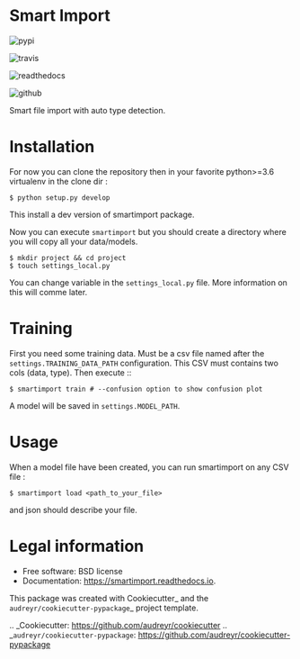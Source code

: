 # Smart Import


![pypi](https://img.shields.io/pypi/v/smartimport.svg)

![travis](https://img.shields.io/travis/jrmi/smartimport.svg)

![readthedocs](https://readthedocs.org/projects/smartimport/badge/?version=latest)

![github](https://pyup.io/repos/github/jrmi/smartimport/shield.svg)


Smart file import with auto type detection.

# Installation

For now you can clone the repository then in your favorite python>=3.6 virtualenv in the clone dir :
    
```console
$ python setup.py develop
```

This install a dev version of smartimport package.

Now you can execute `smartimport` but you should create a directory where you will copy all your data/models.

```console
$ mkdir project && cd project
$ touch settings_local.py
```

You can change variable in the `settings_local.py` file. More information on this will comme later.

# Training

First you need some training data. Must be a csv file named after the `settings.TRAINING_DATA_PATH` configuration.
This CSV must contains two cols (data, type). Then execute ::


```console
$ smartimport train # --confusion option to show confusion plot
```

A model will be saved in `settings.MODEL_PATH`.

# Usage

When a model file have been created, you can run smartimport on any CSV file :

```console
$ smartimport load <path_to_your_file>
```

and json should describe your file.


# Legal information

* Free software: BSD license
* Documentation: https://smartimport.readthedocs.io.


This package was created with Cookiecutter_ and the `audreyr/cookiecutter-pypackage`_ project template.

.. _Cookiecutter: https://github.com/audreyr/cookiecutter
.. _`audreyr/cookiecutter-pypackage`: https://github.com/audreyr/cookiecutter-pypackage
